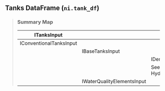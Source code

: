 ## Tanks DataFrame (`ni.tank_df`)

> ### **Summary Map**
>
> | ITanksInput | | |
> |--|--|--|
> | IConventionalTanksInput |||
> | | IBaseTanksInput ||
> | | | IDemandNodesInput |
> | | | See [Junctions / Hydrants]
> | | IWaterQualityElementsInput ||
